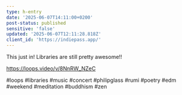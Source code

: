 ```yaml
---
type: h-entry
date: '2025-06-07T14:11:00+0200'
post-status: published
sensitive: 'false'
updated: '2025-06-07T12:11:28.818Z'
client_id: 'https://indiepass.app/'
---
```

This just in! Libraries are still pretty awesome!! 

https://loops.video/v/8NnRW_NZeC 

#loops #libraries #music #concert #philipglass #rumi #poetry #edm #weekend #meditation #buddhism #zen

